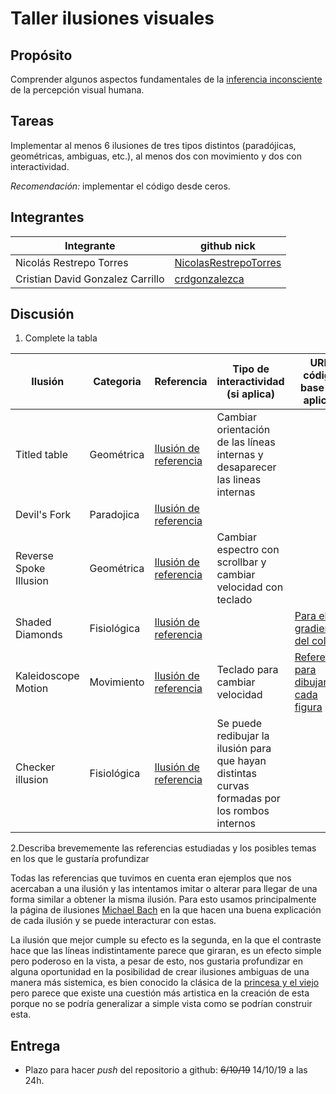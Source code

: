 # Taller ilusiones visuales

## Propósito

Comprender algunos aspectos fundamentales de la [inferencia inconsciente](https://github.com/VisualComputing/Cognitive) de la percepción visual humana.

## Tareas

Implementar al menos 6 ilusiones de tres tipos distintos (paradójicas, geométricas, ambiguas, etc.), al menos dos con movimiento y dos con interactividad.

*Recomendación:* implementar el código desde ceros.

## Integrantes

| Integrante | github nick |
|------------|-------------|
| Nicolás Restrepo Torres | [NicolasRestrepoTorres][NicolasRestrepoTorres_link] |
| Cristian David Gonzalez Carrillo | [crdgonzalezca][crdgonzalezca_link] |

## Discusión

1. Complete la tabla

| Ilusión | Categoria | Referencia | Tipo de interactividad (si aplica) | URL código base (si aplica) |
|---------|-----------|------------|------------------------------------|-----------------------------|
| Titled table | Geométrica | [Ilusión de referencia][titled-table-link] | Cambiar orientación de las líneas internas y desaparecer las lineas internas | |
| Devil's Fork | Paradojica |[Ilusión de referencia][devils-fork]|                                    |                             |
| Reverse Spoke Illusion | Geométrica | [Ilusión de referencia][reverse-spoke-link] | Cambiar espectro con scrollbar y cambiar velocidad con teclado | |
| Shaded Diamonds | Fisiológica | [Ilusión de referencia][shaded-diamonds-link]| | [Para el gradiente del color][color-gradient]|
| Kaleidoscope Motion | Movimiento | [Ilusión de referencia][kaleidoscope-link]| Teclado para cambiar velocidad | [Referencia para dibujar cada figura][kaleidoscope-reference-link]|
| Checker illusion | Fisiológica | [Ilusión de referencia][checker-illusion]| Se puede redibujar la ilusión para que hayan distintas curvas formadas por los rombos internos||

2.Describa brevememente las referencias estudiadas y los posibles temas en los que le gustaría profundizar

Todas las referencias que tuvimos en cuenta eran ejemplos que nos acercaban a una ilusión y las intentamos imitar o alterar para llegar de una forma similar a obtener la misma ilusión. Para esto usamos principalmente la página de ilusiones [Michael Bach][michael-bach-link] en la que hacen una buena explicación de cada ilusión y se puede interacturar con estas.

La ilusión que mejor cumple su efecto es la segunda, en la que el contraste hace que las líneas indistintamente parece que giraran, es un efecto simple pero poderoso en la vista, a pesar de esto, nos gustaria profundizar en alguna oportunidad en la posibilidad de crear ilusiones ambiguas de una manera más sistemica, es bien conocido la clásica de la [princesa y el viejo](https://michaelbach.de/ot/cog-rotations/index.html) pero parece que existe una cuestión más artistica en la creación de esta porque no se podría generalizar a simple vista como se podrían construir esta.

## Entrega

* Plazo para hacer _push_ del repositorio a github: ~~6/10/19~~ 14/10/19 a las 24h.

[crdgonzalezca_link]:https://github.com/crdgonzalezca
[NicolasRestrepoTorres_link]:https://github.com/NicolasRestrepoTorres
[reverse-spoke-link]:https://michaelbach.de/ot/mot-spokes/index.html
[kaleidoscope-link]: https://michaelbach.de/ot/mot-kaleidoscope/index.html
[kaleidoscope-reference-link]: https://processing.org/examples/star.html
[shaded-diamonds-link]: https://michaelbach.de/ot/lum-diamond/index.html
[color-gradient]: https://processing.org/examples/lineargradient.html
[michael-bach-link]: https://michaelbach.de
[titled-table-link]: https://michaelbach.de/ot/ang-tiltedTable/index.html
[checker-illusion]: https://co.pinterest.com/pin/445223113150338449/?nic=1
[devils-fork]: https://michaelbach.de/ot/cog-imposs1/index.html
[princesa-viejo]: https://michaelbach.de/ot/cog-rotations/index.html
